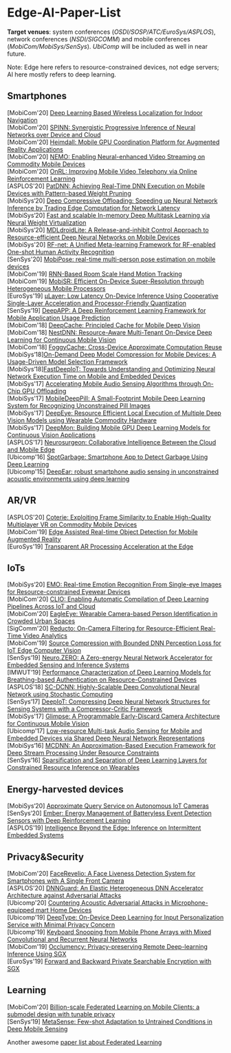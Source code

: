 # Edge-AI-Paper-List

**Target venues**: system conferences (*OSDI/SOSP/ATC/EuroSys/ASPLOS*), network conferences (*NSDI/SIGCOMM*) and mobile conferences (*MobiCom/MobiSys/SenSys*). *UbiComp* will be included as well in near future.

Note: Edge here refers to resource-constrained devices, not edge servers; AI here mostly refers to deep learning.

## Smartphones

[MobiCom'20] [Deep Learning Based Wireless Localization for Indoor Navigation](https://dl.acm.org/doi/pdf/10.1145/3372224.3380894) </br>
[MobiCom'20] [SPINN: Synergistic Progressive Inference of Neural Networks over Device and Cloud](https://dl.acm.org/doi/pdf/10.1145/3372224.3419194) </br>
[MobiCom'20] [Heimdall: Mobile GPU Coordination Platform for Augmented Reality Applications](https://dl.acm.org/doi/pdf/10.1145/3372224.3419192) </br>
[MobiCom'20] [NEMO: Enabling Neural-enhanced Video Streaming on Commodity Mobile Devices](https://dl.acm.org/doi/pdf/10.1145/3372224.3419185) </br>
[MobiCom'20] [OnRL: Improving Mobile Video Telephony via Online Reinforcement Learning](https://dl.acm.org/doi/pdf/10.1145/3372224.3419186) </br>
[ASPLOS'20] [PatDNN: Achieving Real-Time DNN Execution on Mobile Devices with Pattern-based Weight Pruning](https://dl.acm.org/doi/pdf/10.1145/3373376.3378534) </br>
[MobiSys‘20] [Deep Compressive Offloading: Speeding up Neural Network Inference by Trading Edge Computation for Network Latency](https://doi.org/10.1145/3384419.3430898)</br>
[MobiSys‘20] [Fast and scalable In-memory Deep Multitask Learning via Neural Weight Virtualization](https://doi.org/10.1145/3386901.3388947)</br>
[MobiSys‘20] [MDLdroidLite: A Release-and-inhibit Control Approach to Resource-efficient Deep Neural Networks on Mobile Devices](https://doi.org/10.1145/3384419.3430716)</br>
[MobiSys'20] [RF-net: A Unified Meta-learning Framework for RF-enabled One-shot Human Activity Recognition](https://doi.org/10.1145/3384419.3430735)</br>
[SenSys'20] [MobiPose: real-time multi-person pose estimation on mobile devices](https://dl.acm.org/doi/abs/10.1145/3384419.3430726) </br>
[MobiCom'19] [RNN-Based Room Scale Hand Motion Tracking](https://dl.acm.org/doi/10.1145/3300061.3345439) </br>
[MobiCom'19] [MobiSR: Efficient On-Device Super-Resolution through Heterogeneous Mobile Processors](https://dl.acm.org/doi/10.1145/3300061.3345455) </br>
[EuroSys'19] [µLayer: Low Latency On-Device Inference Using Cooperative Single-Layer Acceleration and Processor-Friendly Quantization](https://dl.acm.org/doi/pdf/10.1145/3302424.3303950) </br>
[SenSys‘19] [DeepAPP: A Deep Reinforcement Learning Framework for Mobile Application Usage Prediction](https://doi.org/10.1145/3356250.3360038)</br>
[MobiCom'18] [DeepCache: Principled Cache for Mobile Deep Vision](https://dl.acm.org/doi/10.1145/3241539.3241563) </br>
[MobiCom'18] [NestDNN: Resource-Aware Multi-Tenant On-Device Deep Learning for Continuous Mobile Vision](https://dl.acm.org/doi/10.1145/3241539.3241559) </br>
[MobiCom'18] [FoggyCache: Cross-Device Approximate Computation Reuse](https://dl.acm.org/doi/10.1145/3241539.3241557) </br>
[MobiSys‘18][On-Demand Deep Model Compression for Mobile Devices: A Usage-Driven Model Selection Framework](https://doi.org/10.1145/3210240.3210337)</br>
[MobiSys‘18][FastDeepIoT: Towards Understanding and Optimizing Neural Network Execution Time on Mobile and Embedded Devices](https://doi.org/10.1145/3274783.3274840)</br>
[MobiSys'17] [Accelerating Mobile Audio Sensing Algorithms through On-Chip GPU Offloading](https://dl.acm.org/ft_gateway.cfm?id=3081358&ftid=1882661&dwn=1&CFID=39793162&CFTOKEN=15a0f3fc0be5d576-24EC57D1-9A17-7F75-7BEC8FD035518031) </br>
[MobiSys'17] [MobileDeepPill: A Small-Footprint Mobile Deep Learning System for Recognizing Unconstrained Pill Images](https://dl.acm.org/ft_gateway.cfm?id=3081336&ftid=1882628&dwn=1&CFID=39793162&CFTOKEN=15a0f3fc0be5d576-24EC57D1-9A17-7F75-7BEC8FD035518031) </br>
[MobiSys'17] [DeepEye: Resource Efficient Local Execution of Multiple Deep Vision Models using Wearable Commodity Hardware](https://dl.acm.org/ft_gateway.cfm?id=3081359&ftid=1882636&dwn=1&CFID=39793162&CFTOKEN=15a0f3fc0be5d576-24EC57D1-9A17-7F75-7BEC8FD035518031) </br>
[MobiSys'17] [DeepMon: Building Mobile GPU Deep Learning Models for Continuous Vision Applications](https://dl.acm.org/ft_gateway.cfm?id=3081360&ftid=1882639&dwn=1&CFID=39793162&CFTOKEN=15a0f3fc0be5d576-24EC57D1-9A17-7F75-7BEC8FD035518031) </br>
[ASPLOS'17] [Neurosurgeon: Collaborative Intelligence Between the Cloud and Mobile Edge](https://dl.acm.org/doi/10.1145/3037697.3037698) </br>
[Ubicomp'16] [SpotGarbage: Smartphone App to Detect Garbage Using Deep Learning](https://dl.acm.org/doi/pdf/10.1145/2971648.2971731) </br>
[Ubicomp'15] [DeepEar: robust smartphone audio sensing in unconstrained acoustic environments using deep learning](https://dl.acm.org/doi/pdf/10.1145/2750858.2804262) </br>


## AR/VR
[ASPLOS'20] [Coterie: Exploiting Frame Similarity to Enable High-Quality Multiplayer VR on Commodity Mobile Devices](https://dl.acm.org/doi/pdf/10.1145/3373376.3378516) </br>
[MobiCom'19] [Edge Assisted Real-time Object Detection for Mobile Augmented Reality](https://dl.acm.org/doi/10.1145/3300061.3300116) </br>
[EuroSys'19] [Transparent AR Processing Acceleration at the Edge](https://dl.acm.org/doi/pdf/10.1145/3301418.3313942) </br>


## IoTs
[MobiSys‘20] [EMO: Real-time Emotion Recognition From Single-eye Images for Resource-constrained Eyewear Devices](https://doi.org/10.1145/3386901.3388917)</br>
[MobiCom'20] [CLIO: Enabling Automatic Compilation of Deep Learning Pipelines Across IoT and Cloud](https://dl.acm.org/doi/pdf/10.1145/3372224.3419215) </br>
[MobiCom'20] [EagleEye: Wearable Camera-based Person Identification in Crowded Urban Spaces](https://dl.acm.org/doi/pdf/10.1145/3372224.3380881) </br>
[SigComm'20] [Reducto: On-Camera Filtering for Resource-Efficient Real-Time Video Analytics](https://dl.acm.org/doi/pdf/10.1145/3387514.3405874) </br>
[MobiCom'19] [Source Compression with Bounded DNN Perception Loss for IoT Edge Computer Vision](https://dl.acm.org/doi/10.1145/3300061.3345448) </br>
[SenSys‘19] [Neuro.ZERO: A Zero-energy Neural Network Accelerator for Embedded Sensing and Inference Systems](https://doi.org/10.1145/3356250.3360030)</br>
[IMWUT‘19] [Performance Characterization of Deep Learning Models for Breathing-based Authentication on Resource-Constrained Devices](https://doi.org/10.1145/3287036)</br>
[ASPLOS'18]  [SC-DCNN: Highly-Scalable Deep Convolutional Neural Network using Stochastic Computing](https://dl.acm.org/doi/pdf/10.1145/3037697.3037746) </br>
[SenSys‘17] [DeepIoT: Compressing Deep Neural Network Structures for Sensing Systems with a Compressor-Critic Framework](https://doi.org/10.1145/3131672.3131675)</br>
[MobiSys'17] [Glimpse: A Programmable Early-Discard Camera Architecture for Continuous Mobile Vision](https://dl.acm.org/ft_gateway.cfm?id=3081347&ftid=1882638&dwn=1&CFID=39793162&CFTOKEN=15a0f3fc0be5d576-24EC57D1-9A17-7F75-7BEC8FD035518031) </br>
[Ubicomp'17] [Low-resource Multi-task Audio Sensing for Mobile and Embedded Devices via Shared Deep Neural Network Representations](https://dl.acm.org/doi/pdf/10.1145/3131895)</br>
[MobiSys‘16] [MCDNN: An Approximation-Based Execution Framework for Deep Stream Processing Under Resource Constraints](https://doi.org/10.1145/2906388.2906396)</br>
[SenSys‘16] [Sparsification and Separation of Deep Learning Layers for Constrained Resource Inference on Wearables](https://doi.org/10.1145/2994551.2994564)</br>


## Energy-harvested devices
[MobiSys‘20] [Approximate Query Service on Autonomous IoT Cameras](https://doi.org/10.1145/3386901.3388948)</br>
[SenSys‘20] [Ember: Energy Management of Batteryless Event Detection Sensors with Deep Reinforcement Learning](https://doi.org/10.1145/3384419.3430734)</br>
[ASPLOS'19] [Intelligence Beyond the Edge: Inference on Intermittent Embedded Systems](https://brandonlucia.com/pubs/2019.asplos.sonic.pdf) </br>

## Privacy&Security
[MobiCom'20] [FaceRevelio: A Face Liveness Detection System for Smartphones with A Single Front Camera](https://dl.acm.org/doi/pdf/10.1145/3372224.3419206) </br>
[ASPLOS'20] [DNNGuard: An Elastic Heterogeneous DNN Accelerator Architecture against Adversarial Attacks](https://dl.acm.org/doi/pdf/10.1145/3373376.3378532) </br>
[Ubicomp'20] [Countering Acoustic Adversarial Attacks in Microphone-equipped mart Home Devices](https://doi.org/10.1145/3397332)</br>
[Ubicomp'19] [DeepType: On-Device Deep Learning for Input Personalization Service with Minimal Privacy Concern](https://doi.org/10.1145/3287075)</br>
[Ubicomp'19] [Keyboard Snooping from Mobile Phone Arrays with Mixed Convolutional and Recurrent Neural Networks](https://doi.org/10.1145/3328916)</br>
[MobiCom'19] [Occlumency: Privacy-preserving Remote Deep-learning Inference Using SGX](https://dl.acm.org/doi/10.1145/3300061.3345447) </br>
[EuroSys'19] [Forward and Backward Private Searchable Encryption with SGX](https://dl.acm.org/doi/pdf/10.1145/3301417.3312496) </br> 


## Learning

[MobiCom'20] [Billion-scale Federated Learning on Mobile Clients: a submodel design with tunable privacy](https://dl.acm.org/doi/pdf/10.1145/3372224.3419188) </br>
[SenSys‘19] [MetaSense: Few-shot Adaptation to Untrained Conditions in Deep Mobile Sensing](https://doi.org/10.1145/3356250.3360020)</br>

Another awesome [paper list about Federated Learning](https://github.com/chaoyanghe/Awesome-Federated-Learning)
